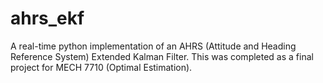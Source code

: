 # ahrs_ekf
A real-time python implementation of an AHRS (Attitude and Heading Reference System) Extended Kalman Filter. This was completed as a final project for MECH 7710 (Optimal Estimation).


